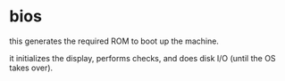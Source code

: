 # bios

this generates the required ROM to boot up the machine.

it initializes the display, performs checks, and does disk I/O (until the OS takes over).
